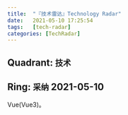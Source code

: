 ```yaml
---
title:  "『技术雷达』Technology Radar"
date:   2021-05-10 17:25:54
tags:   [tech-radar]
categories: [TechRadar]
---
```


## Quadrant: `技术`

## Ring: `采纳` 2021-05-10

Vue(Vue3)。 

